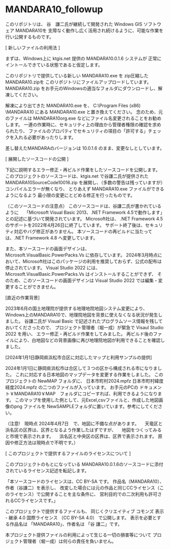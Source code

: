 # MANDARA10_followup

このリポジトリは、
谷　謙二氏が継続して開発された Windows GIS ソフトウェア MANDARA10を
支障なく動作し広く活用され続けるように、可能な作業を行い公開するものです。

[ 新しいファイルの利用法 ]

まずは、Windows上に ktgis.net 提供の MANDARA10.0.1.6 システムが
正常にイントールできている状態であると仮定します。

このリポジトリで提供している新しい MANDARA10.exe を zip圧縮した MANDARA10.zipを
このリポジトリにファイルアップロードしています。
MANDARA10.zip をお手元のWindowsの適当なフォルダにダウンロードし、解凍してください。

解凍により出てきた MANDARA10.exe を、 
C:\Program Files (x86) \MANDARA10 にある MANDARA10.exe と置き換えてください。
念のため、元のファイルは MANDARA10org.exe などにファイル名変更されることをお勧めします。
一連の作業時に、セキュリティ上の理由から管理者権限の確認を求められたり、
ファイルのプロパティでセキュリティの項目の「許可する」チェックを入れる必要があったりします。

差し替えたMANDARAのバージョンは 10.0.1.6 のまま、変更なしとしています。

[ 展開したソースコードの公開 ]

下記に説明するエラー修正・再ビルド作業をしたソースコードを公開します。
このプロジェクトのソースコードは、ktgis.net で谷謙二氏が提供された
MANDARA10SourceCode10016.zip
を展開し、（多数の警告は残っていますが）コンパイルエラーが無くなり、
とりあえず MANDARA10.exe ファイルができるようになるよう
最小限の変更にとどめる修正を行ったものです。

（このソースコードの注意点）
このソースコードは、谷謙二氏が書かれているように　
「Microsoft Visual Basic 2013、.NET Framework 4.5で動作します」
との記述に基づいて開発されています。
Microsoft社は、 .NET Framework 4.5 のサポートを2022年4月26日に終了しています。
サポート終了後は、セキュリティ対応やバグ修正がありません。
本ソースコードの再ビルドに当たっては、.NET Framework 4.8 へ変更しています。

また、本ソースコードの画面デザインは、Microsoft.VisualBasic.PowerPacks.Vs に依存しています。
2024年3月時点において、Microsoft社はこのパッケージの利用を推奨しておらず、公式の配布は停止されています。
Visual Studio 2022 には、Microsoft.VisualBasic.PowerPacks.Vs はインストールすることができず、
そのため、このソースコードの画面デザインは Visual Studio 2022 では編集・変更することができません。

[直近の作業背景]

2023年6月の国土地理院が提供する地理地院地図システム変更により、
Windows上のMANDARA10で、地理院地図を背景に使えなくなる状況が発生しました。
谷謙二氏が Visual Basic で記述されたプログラムソース情報を残しておいてくださったので、
プロジェクト管理者（堀一成）が緊急で Visaul Studio 2022 を用い、
エラー修正・再ビルド作業をしてみました。
再ビルド後のファイルにより、白地図などの背景画像に再び地理院地図が利用できることを確認しました。

[2024年1月1日静岡県浜松市合区に対応したマップと利用サンプルの提供]

2024年1月1日に静岡県浜松市は合区して３つの区から構成される市になりました。
これに対応する日本地図のマップデータを変更する作業をしました。
このプロジェクトの NewMAP フォルダに、
日本市町村2024.mpfz
日本市町村緯度経度2024.mpfz
の二つのファイルが入っています。
お手元のPCの ドキュメント￥MANDARA10￥MAP　フォルダにコピーすれば、利用できるようになります。
このマップを使用した例として、元Excel,csvファイルと、作成した地図画像のpng ファイルを
NewSAMPLEフォルダに置いています。参考にしてください。

（注意!　現時点 2024年4月7日　で、地図に不備な点があります。
　天竜区と浜名区の区界は、区界となるよう作業したはずですが、
　地図をつくってみると市境で表示されます。
　浜名区と中央区の区界は、区界で表示されます。
 原因や修正方法は現時点で不明です。）
 
[ このプロジェクトで提供するファイルのライセンスについて ]

このプロジェクトのもとになっている MANDARA10.0.1.6のソースコードに添付されているライセンス記述を転記します。

「本ソースコードのライセンスは、CC BY-SA です。
作品名（MANDARA10）、作者（谷謙二）を表示し、
改変した場合には元の作品と同じCCライセンス（このライセンス）で公開することを主な条件に、
営利目的での二次利用も許可されるCCライセンスです。」

このプロジェクトで提供するファイルも、
同じくクリエイティブ コモンズ 表示 - 継承 4.0 国際ライセンス （CC BY-SA 4.0） で公開します。
表示を必要とする作品名は  「MANDARA10」、作者名は 「谷 謙二」です。


本プロジェクト提供ファイルの利用によって生じる一切の損害等について
プロジェクト管理者（堀一成）は何らの責任を負いません。
